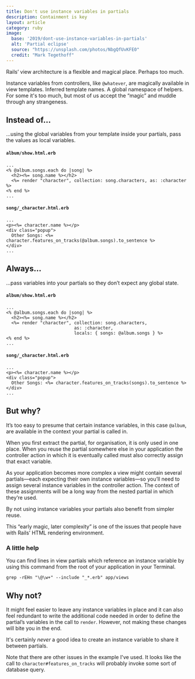 ```yaml
---
title: Don't use instance variables in partials
description: Containment is key
layout: article
category: ruby
image:
  base: '2019/dont-use-instance-variables-in-partials'
  alt: 'Partial eclipse'
  source: "https://unsplash.com/photos/NbgQfUvKFE0"
  credit: "Mark Tegethoff"
---
```


Rails’ view architecture is a flexible and magical place. Perhaps too much.

Instance variables from controllers, like `@whatever`, are magically available in view templates. Inferred template names. A global namespace of helpers. For some it's too much, but most of us accept the “magic” and muddle through any strangeness.


## Instead of…

…using the global variables from your template inside your partials, pass the values as local variables.

#### `album/show.html.erb`

```erb
...
<% @album.songs.each do |song| %>
  <h2><%= song.name %></h2>
  <%= render "character", collection: song.characters, as: :character %>
<% end %>
...
```

#### `song/_character.html.erb`

```erb
...
<p><%= character.name %></p>
<div class="popup">
  Other Songs: <%= character.features_on_tracks(@album.songs).to_sentence %>
</div>
...
```



## Always…

…pass variables into your partials so they don’t expect any global state.

#### `album/show.html.erb`

```erb
...
<% @album.songs.each do |song| %>
  <h2><%= song.name %></h2>
  <%= render "character", collection: song.characters,
                          as: :character,
                          locals: { songs: @album.songs } %>
<% end %>
...
```

#### `song/_character.html.erb`

```erb
...
<p><%= character.name %></p>
<div class="popup">
  Other Songs: <%= character.features_on_tracks(songs).to_sentence %>
</div>
...
```


## But why?

It’s too easy to presume that certain instance variables, in this case `@album`, are available in the context your partial is called in.

When you first extract the partial, for organisation, it is only used in one place. When you reuse the partial somewhere else in your application the controller action in which it is eventually called must also correctly assign that exact variable.

As your application becomes more complex a view might contain several partials—each expecting their own instance variables—so you’ll need to assign several instance variables in the controller action. The context of these assignments will be a long way from the nested partial in which they’re used.

By not using instance variables your partials also benefit from simpler reuse.

This “early magic, later complexity” is one of the issues that people have with Rails’ HTML rendering environment.


### A little help

You can find lines in view partials which reference an instance variable by using this command from the root of your application in your Terminal.

```shell
grep -rEHn "\@\w+" --include "_*.erb" app/views
```



## Why not?

It might feel easier to leave any instance variables in place and it can also feel redundant to write the additional code needed in order to define the partial’s variables in the call to `render`. However, not making these changes will bite you in the end.

It's certainly _never_ a good idea to create an instance variable to share it between partials.

Note that there are other issues in the example I've used. It looks like the call to `character#features_on_tracks` will probably invoke some sort of database query.
